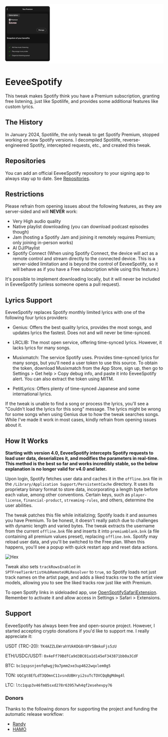 ![Banner](Images/banner.png?)

# EeveeSpotify

This tweak makes Spotify think you have a Premium subscription, granting free listening, just like Spotilife, and provides some additional features like custom lyrics.

## The History

In January 2024, Spotilife, the only tweak to get Spotify Premium, stopped working on new Spotify versions. I decompiled Spotilife, reverse-engineered Spotify, intercepted requests, etc., and created this tweak.

## Repositories

You can add an official EeveeSpotify repository to your signing app to always stay up to date. See [Repositories](/Repositories).

## Restrictions

Please refrain from opening issues about the following features, as they are server-sided and will **NEVER** work:

- Very High audio quality
- Native playlist downloading (you can download podcast episodes though)
- Jam (hosting a Spotify Jam and joining it remotely requires Premium; only joining in-person works)
- AI DJ/Playlist
- Spotify Connect (When using Spotify Connect, the device will act as a remote control and stream directly to the connected device. This is a server-sided limitation and is beyond the control of EeveeSpotify, so it will behave as if you have a Free subscription while using this feature.)

It's possible to implement downloading locally, but it will never be included in EeveeSpotify (unless someone opens a pull request).

## Lyrics Support

EeveeSpotify replaces Spotify monthly limited lyrics with one of the following four lyrics providers:

- Genius: Offers the best quality lyrics, provides the most songs, and updates lyrics the fastest. Does not and will never be time-synced.

- LRCLIB: The most open service, offering time-synced lyrics. However, it lacks lyrics for many songs.

- Musixmatch: The service Spotify uses. Provides time-synced lyrics for many songs, but you'll need a user token to use this source. To obtain the token, download Musixmatch from the App Store, sign up, then go to Settings > Get help > Copy debug info, and paste it into EeveeSpotify alert. You can also extract the token using MITM.

- PetitLyrics: Offers plenty of time-synced Japanese and some international lyrics.

If the tweak is unable to find a song or process the lyrics, you'll see a "Couldn't load the lyrics for this song" message. The lyrics might be wrong for some songs when using Genius due to how the tweak searches songs. While I've made it work in most cases, kindly refrain from opening issues about it.

## How It Works

**Starting with version 4.0, EeveeSpotify intercepts Spotify requests to load user data, deserializes it, and modifies the parameters in real-time. This method is the best so far and works incredibly stable, so the below explanation is no longer valid for v4.0 and later.**

Upon login, Spotify fetches user data and caches it in the `offline.bnk` file in the `/Library/Application Support/PersistentCache` directory. It uses its proprietary binary format to store data, incorporating a length byte before each value, among other conventions. Certain keys, such as `player-license`, `financial-product`, `streaming-rules`, and others, determine the user abilities.

The tweak patches this file while initializing; Spotify loads it and assumes you have Premium. To be honest, it doesn't really patch due to challenges with dynamic length and varied bytes. The tweak extracts the username from the current `offline.bnk` file and inserts it into `premiumblank.bnk` (a file containing all premium values preset), replacing `offline.bnk`. Spotify may reload user data, and you'll be switched to the Free plan. When this happens, you'll see a popup with quick restart app and reset data actions.

![Hex](Images/hex.png)

Tweak also sets `trackRowsEnabled` in `SPTFreeTierArtistHubRemoteURLResolver` to `true`, so Spotify loads not just track names on the artist page, and adds a liked tracks row to the artist view models, allowing you to see the liked tracks row just like with Premium.

To open Spotify links in sideloaded app, use [OpenSpotifySafariExtension](https://github.com/BillyCurtis/OpenSpotifySafariExtension). Remember to activate it and allow access in Settings > Safari > Extensions.

## Support

EeveeSpotify has always been free and open-source project. However, I started accepting crypto donations if you'd like to support me. I really appreciate it:

USDT (TRC-20): `TK4AZZLEWrahYUkKDG8r8Pr5BmkoFjs5zU`

ETH/USDC/USDT: `0x4eFf79BdfCa9d3BC01a1d145eF343871bb0a3CdF`

BTC: `bc1qspsnjenfq6wgj9a7pmm2xe3up4622wqxlem0g5`

TON: `UQCgt8EfLdT3QOmnC11vsndUBHryi2suTcTOVCQqBgMdmg4l`

LTC: `ltc1qup3v46fm05sxd278r63957wh4qf2esehevpy76`

### Donors

Thanks to the following donors for supporting the project and funding the automatic release workflow:

- [Randy](https://github.com/randy-420)
- [HAMO](https://github.com/hamzaharoon1314)
